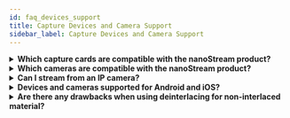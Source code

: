 ```yaml
---
id: faq_devices_support
title: Capture Devices and Camera Support
sidebar_label: Capture Devices and Camera Support
---
```


<details><summary><strong>Which capture cards are compatible with the nanoStream product?</strong></summary>

Basically every capture card should be compatible dependent on the driver architecture. `Blackmagic design cards` proved to be working well with our product.

>For Windows, the driver needs to be `DirectShow` compatible which is usually the case.

>For MacOS, either `AVFoundation` or `Quicktime` compatible drivers can be used.

!!! Todo: Please contact us for details and specific support. !! CONTACT LINK
</details>

<details><summary><strong>Which cameras are compatible with the nanoStream product?</strong></summary>

Basically every camera which has a compatible driver installed can be used.

There is a range of cameras which are tested in our lab and verified.

**Our recommendations**:
- Web cams: `Logitech` or `Microsoft`
- Studio based encoding `Blackmagic Decklink` and `Intensity Osprey`
</details>


<details><summary><strong>Can I stream from an IP camera?</strong></summary>

It depends, if the drivers for the IP camera supports `directshow`. For instance IP cameras from axis are supported.
We can also provide custom development for unsupported IP cameras.
</details>

<details><summary><strong>Devices and cameras supported for Android and iOS?</strong></summary>
#### Web Applications / nanoStream H5Live

**nanoStream H5Live Player**

nanoStream H5Live player is compatible to most HTML5 browsers, either based on - `ULL HLS` (Safari/iOS) - `MSE` (other browsers)

Known to work for H5Live plugin-free are `Chrome`, `Firefox`, `Safari`, `Edge` and `IE` 

For Windows 7 / IE there is a Flash player fallback

>Note: some builtin browsers, especially on Android, do not fully support HTML5. This might >affect builtin Samsung browsers. **We recommend using Chrome.**


**nanoStream WebRTC.live Broadcaster**

Most browsers supporting the latest HTML5 WebRTC standards should work. 
Apple introduced WebRTC support end 2017 for iOS/Safari, and the WebRTC standard is not fully finalized yet, so there might be specific issues on specific devices. Please contact us for details.

#### Native Applications / nanoStream SDKs

**nanoStream native SDK iOS**

All iOS devices running `iOS8 and higher` should be compatible with nanoStream Live Encoder for iOS. It is recommended to use at least `iPhone 5s or higher` with the latest updates available.

**nanoStream native SDK for Android**

min. required Android version is `4.1` Recommended Android version is `4.4`

**Compatible devices for Android:**

There is a wide range of Android devices known to work with nanoStream Live Encoder. Here is a small excerpt:

- Samsung Galaxy S
- Google/HTC/LG Nexus
- Samsung Galaxy Tab
- Sony XPeria Z1 mini and higher (Z3, etc)
- Asus Iconia Tab
- Amazon Fire HD
- LG G3
- HTC One

>**There is specific support for region specific devices (e.g. East Asia), dependent on your >support level agreement. Please contact us for details.**

</details>

<details><summary><strong>Are there any drawbacks when using deinterlacing for non-interlaced material?</strong></summary>

The drawbacks of having deinterlacing turned on all the time are:

- degraded picture quality for non-interlaced material (The picture quality degration is dependent on the deinterlacer algorithm. Using a good algorithm, quality should not be affected.)
- higher cpu load (the amount of extra cpu time required depends on the algorithm used for deinterlacing - algorithm requiring more cpu time produce better results)

For detailed explanation [click here](http://www.100fps.com/video_resolution_vs_fluidity.htm)

</details>
